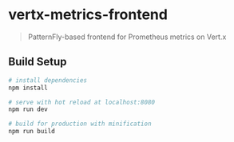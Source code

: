 # vertx-metrics-frontend

> PatternFly-based frontend for Prometheus metrics on Vert.x

## Build Setup

``` bash
# install dependencies
npm install

# serve with hot reload at localhost:8080
npm run dev

# build for production with minification
npm run build
```
